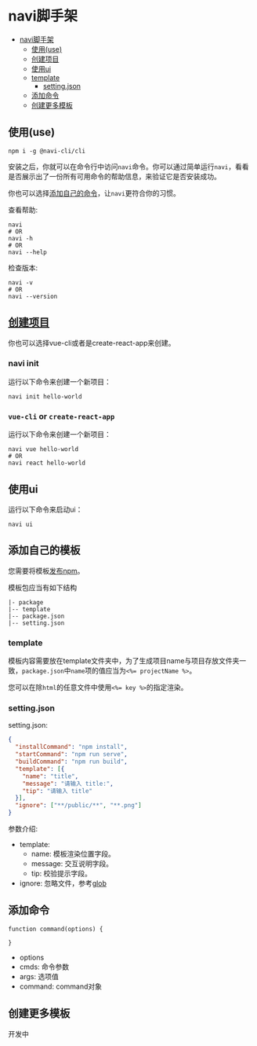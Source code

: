 # navi脚手架

- [navi脚手架](#navi脚手架)
  - [使用(use)](#使用(use))
  - [创建项目](#创建项目)
  - [使用ui](#使用ui)
  - [template](#template)
    - [setting.json](#setting.json)
  - [添加命令](#添加命令)
  - [创建更多模板](#创建更多模板)

## 使用(use)

```shell
npm i -g @navi-cli/cli
```

安装之后，你就可以在命令行中访问`navi`命令。你可以通过简单运行`navi`，看看是否展示出了一份所有可用命令的帮助信息，来验证它是否安装成功。

你也可以选择[添加自己的命令](#添加命令)，让`navi`更符合你的习惯。

查看帮助:
```shell
navi
# OR
navi -h
# OR
navi --help
```

检查版本:
```shell
navi -v
# OR
navi --version
```

## [创建项目](#创建项目)

你也可以选择vue-cli或者是create-react-app来创建。

### navi init
运行以下命令来创建一个新项目：
```shell
navi init hello-world
```

### `vue-cli` or `create-react-app`
运行以下命令来创建一个新项目：
```shell
navi vue hello-world
# OR
navi react hello-world
```

## 使用ui

运行以下命令来启动ui：
```shell
navi ui
```

## 添加自己的模板

您需要将模板[发布npm](https://docs.npmjs.com/cli/v6/commands/npm-publish)。

模板包应当有如下结构
```
|- package
|-- template
|-- package.json
|-- setting.json
```
### template

模板内容需要放在template文件夹中，为了生成项目name与项目存放文件夹一致，`package.json`中`name`项的值应当为`<%= projectName %>`。

您可以在除`html`的任意文件中使用`<%= key %>`的指定渲染。

### setting.json

setting.json:
```JSON
{
  "installCommand": "npm install",
  "startCommand": "npm run serve",
  "buildCommand": "npm run build",
  "template": [{
    "name": "title",
    "message": "请输入 title:",
    "tip": "请输入 title"
  }],
  "ignore": ["**/public/**", "**.png"]
}
```
参数介绍:

- template:
  - name: 模板渲染位置字段。
  - message: 交互说明字段。
  - tip: 校验提示字段。
- ignore: 忽略文件，参考[glob](https://github.com/isaacs/node-glob)

## 添加命令

```JS
function command(options) {

}
```
- options
 - cmds: 命令参数
 - args: 选项值
 - command: command对象

## 创建更多模板

开发中
